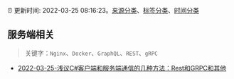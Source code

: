 :alarm_clock: 更新时间: 2022-03-25 08:16:23。[来源分类](../README.md)、[标签分类](../TAGS.md)、[时间分类](../TIMELINE.md)

## 服务端相关


> 关键字：`Nginx`、`Docker`、`GraphQL`、`REST`、`gRPC`



- [2022-03-25-浅议C#客户端和服务端通信的几种方法：Rest和GRPC和其他](https://toutiao.io/k/yf44ahf) 